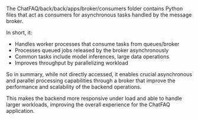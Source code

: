 The ChatFAQ/back/back/apps/broker/consumers folder contains Python files that act as consumers for asynchronous tasks handled by the message broker.

In short, it:

- Handles worker processes that consume tasks from queues/broker
- Processes queued jobs released by the broker asynchronously
- Common tasks include model inferences, large data operations
- Improves throughput by parallelizing workload

So in summary, while not directly accessed, it enables crucial asynchronous and parallel processing capabilities through a broker that improve the performance and scalability of the backend operations.

This makes the backend more responsive under load and able to handle larger workloads, improving the overall experience for the ChatFAQ application.
